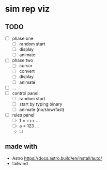 # sim rep viz

## TODO

- [ ] phase one
  - [ ] random start
  - [ ] display
  - [ ] animate
- [ ] phase two
  - [ ] cursor
  - [ ] convert
  - [ ] display
  - [ ] animate
- [ ] ...
- [ ] control panel
  - [ ] random start
  - [ ] start by typing binary
  - [ ] animate (no/slow/fast)
- [ ] rules panel
  - [ ] 1 = +++
        ...
  - [ ] a = 123
        ...
  - [ ]

## made with

- Astro https://docs.astro.build/en/install/auto/
- tailwind
